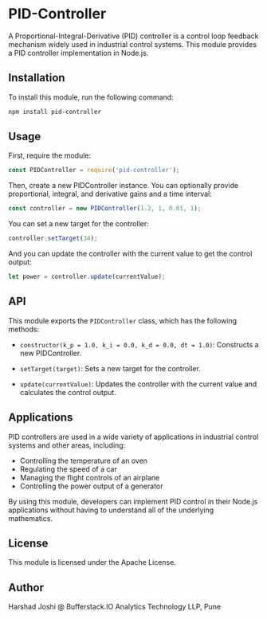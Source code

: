 # PID-Controller

A Proportional-Integral-Derivative (PID) controller is a control loop feedback mechanism widely used in industrial control systems. This module provides a PID controller implementation in Node.js.

## Installation

To install this module, run the following command:

```sh
npm install pid-controller
```

## Usage

First, require the module:

```javascript
const PIDController = require('pid-controller');
```

Then, create a new PIDController instance. You can optionally provide proportional, integral, and derivative gains and a time interval:

```javascript
const controller = new PIDController(1.2, 1, 0.01, 1);
```

You can set a new target for the controller:

```javascript
controller.setTarget(34);
```

And you can update the controller with the current value to get the control output:

```javascript
let power = controller.update(currentValue);
```

## API

This module exports the `PIDController` class, which has the following methods:

- `constructor(k_p = 1.0, k_i = 0.0, k_d = 0.0, dt = 1.0)`: Constructs a new PIDController.

- `setTarget(target)`: Sets a new target for the controller.

- `update(currentValue)`: Updates the controller with the current value and calculates the control output.

## Applications

PID controllers are used in a wide variety of applications in industrial control systems and other areas, including:

- Controlling the temperature of an oven
- Regulating the speed of a car
- Managing the flight controls of an airplane
- Controlling the power output of a generator

By using this module, developers can implement PID control in their Node.js applications without having to understand all of the underlying mathematics.

## License

This module is licensed under the Apache License.

## Author

Harshad Joshi @ Bufferstack.IO Analytics Technology LLP, Pune

